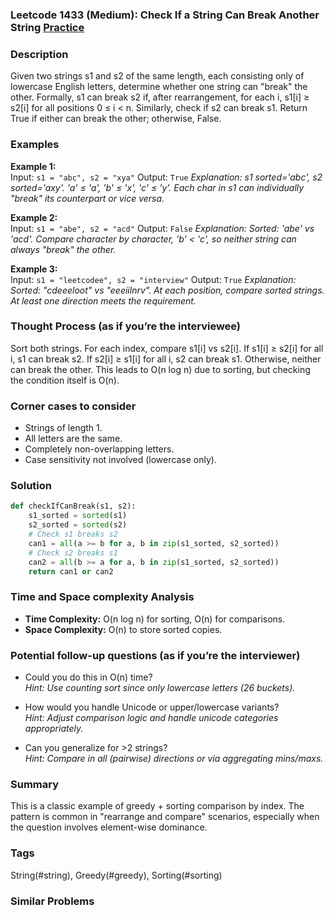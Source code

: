 ### Leetcode 1433 (Medium): Check If a String Can Break Another String [Practice](https://leetcode.com/problems/check-if-a-string-can-break-another-string)

### Description  
Given two strings s1 and s2 of the same length, each consisting only of lowercase English letters, determine whether one string can "break" the other. Formally, s1 can break s2 if, after rearrangement, for each i, s1[i] ≥ s2[i] for all positions 0 ≤ i < n. Similarly, check if s2 can break s1. Return True if either can break the other; otherwise, False.

### Examples  
**Example 1:**  
Input: `s1 = "abc", s2 = "xya"`
Output: `True`
*Explanation: s1 sorted='abc', s2 sorted='axy'. 'a' ≤ 'a', 'b' ≤ 'x', 'c' ≤ 'y'. Each char in s1 can individually "break" its counterpart or vice versa.*

**Example 2:**  
Input: `s1 = "abe", s2 = "acd"`
Output: `False`
*Explanation: Sorted: 'abe' vs 'acd'. Compare character by character, 'b' < 'c', so neither string can always "break" the other.*

**Example 3:**  
Input: `s1 = "leetcodee", s2 = "interview"`
Output: `True`
*Explanation: Sorted: "cdeeeloot" vs "eeeiilnrv". At each position, compare sorted strings. At least one direction meets the requirement.*

### Thought Process (as if you’re the interviewee)  
Sort both strings. For each index, compare s1[i] vs s2[i]. If s1[i] ≥ s2[i] for all i, s1 can break s2. If s2[i] ≥ s1[i] for all i, s2 can break s1. Otherwise, neither can break the other. This leads to O(n log n) due to sorting, but checking the condition itself is O(n).

### Corner cases to consider  
- Strings of length 1.
- All letters are the same.
- Completely non-overlapping letters.
- Case sensitivity not involved (lowercase only).

### Solution

```python
def checkIfCanBreak(s1, s2):
    s1_sorted = sorted(s1)
    s2_sorted = sorted(s2)
    # Check s1 breaks s2
    can1 = all(a >= b for a, b in zip(s1_sorted, s2_sorted))
    # Check s2 breaks s1
    can2 = all(b >= a for a, b in zip(s1_sorted, s2_sorted))
    return can1 or can2
```

### Time and Space complexity Analysis  
- **Time Complexity:** O(n log n) for sorting, O(n) for comparisons.
- **Space Complexity:** O(n) to store sorted copies.

### Potential follow-up questions (as if you’re the interviewer)  
- Could you do this in O(n) time?  
  *Hint: Use counting sort since only lowercase letters (26 buckets).*

- How would you handle Unicode or upper/lowercase variants?  
  *Hint: Adjust comparison logic and handle unicode categories appropriately.*

- Can you generalize for >2 strings?  
  *Hint: Compare in all (pairwise) directions or via aggregating mins/maxs.*

### Summary
This is a classic example of greedy + sorting comparison by index. The pattern is common in "rearrange and compare" scenarios, especially when the question involves element-wise dominance.

### Tags
String(#string), Greedy(#greedy), Sorting(#sorting)

### Similar Problems
